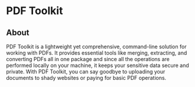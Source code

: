 # PDF Toolkit

## About
PDF Toolkit is a lightweight yet comprehensive, command-line solution for working with PDFs. It provides essential tools like merging, extracting, and converting PDFs all in one package and since all the operations are performed locally on your machine, it keeps your sensitive data secure and private. 
With PDF Toolkit, you can say goodbye to uploading your documents to shady websites or paying for basic PDF operations.
